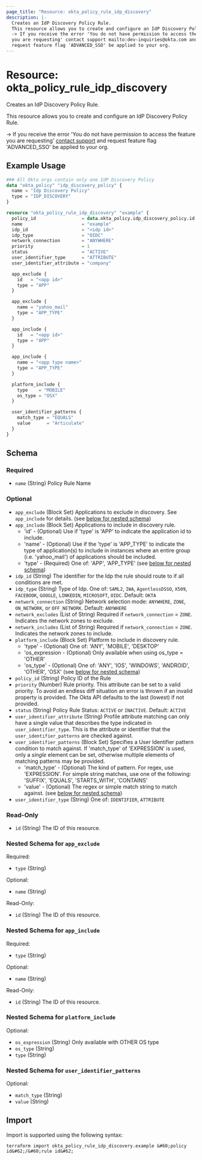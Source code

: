 ```yaml
---
page_title: "Resource: okta_policy_rule_idp_discovery"
description: |-
  Creates an IdP Discovery Policy Rule.
  This resource allows you to create and configure an IdP Discovery Policy Rule.
  -> If you receive the error 'You do not have permission to access the feature
  you are requesting' contact support mailto:dev-inquiries@okta.com and
  request feature flag 'ADVANCED_SSO' be applied to your org.
---
```


# Resource: okta_policy_rule_idp_discovery

Creates an IdP Discovery Policy Rule.
		
This resource allows you to create and configure an IdP Discovery Policy Rule.

-> If you receive the error 'You do not have permission to access the feature
you are requesting' [contact support](mailto:dev-inquiries@okta.com) and
request feature flag 'ADVANCED_SSO' be applied to your org.

## Example Usage

```terraform
### All Okta orgs contain only one IdP Discovery Policy
data "okta_policy" "idp_discovery_policy" {
  name = "Idp Discovery Policy"
  type = "IDP_DISCOVERY"
}

resource "okta_policy_rule_idp_discovery" "example" {
  policy_id                 = data.okta_policy.idp_discovery_policy.id
  name                      = "example"
  idp_id                    = "<idp id>"
  idp_type                  = "OIDC"
  network_connection        = "ANYWHERE"
  priority                  = 1
  status                    = "ACTIVE"
  user_identifier_type      = "ATTRIBUTE"
  user_identifier_attribute = "company"

  app_exclude {
    id   = "<app id>"
    type = "APP"
  }

  app_exclude {
    name = "yahoo_mail"
    type = "APP_TYPE"
  }

  app_include {
    id   = "<app id>"
    type = "APP"
  }

  app_include {
    name = "<app type name>"
    type = "APP_TYPE"
  }

  platform_include {
    type    = "MOBILE"
    os_type = "OSX"
  }

  user_identifier_patterns {
    match_type = "EQUALS"
    value      = "Articulate"
  }
}
```

<!-- schema generated by tfplugindocs -->
## Schema

### Required

- `name` (String) Policy Rule Name

### Optional

- `app_exclude` (Block Set) Applications to exclude in discovery. See `app_include` for details. (see [below for nested schema](#nestedblock--app_exclude))
- `app_include` (Block Set) Applications to include in discovery rule.
	- 'id' - (Optional) Use if 'type' is 'APP' to indicate the application id to include.
	- 'name' - (Optional) Use if the 'type' is 'APP_TYPE' to indicate the type of application(s) to include in instances where an entire group (i.e. 'yahoo_mail') of applications should be included.
	- 'type' - (Required) One of: 'APP', 'APP_TYPE' (see [below for nested schema](#nestedblock--app_include))
- `idp_id` (String) The identifier for the Idp the rule should route to if all conditions are met.
- `idp_type` (String) Type of Idp. One of: `SAML2`, `IWA`, `AgentlessDSSO`, `X509`, `FACEBOOK`, `GOOGLE`, `LINKEDIN`, `MICROSOFT`, `OIDC`. Default: `OKTA`
- `network_connection` (String) Network selection mode: `ANYWHERE`, `ZONE`, `ON_NETWORK`, or `OFF_NETWORK`. Default: `ANYWHERE`
- `network_excludes` (List of String) Required if `network_connection` = `ZONE`. Indicates the network zones to exclude.
- `network_includes` (List of String) Required if `network_connection` = `ZONE`. Indicates the network zones to include.
- `platform_include` (Block Set) Platform to include in discovery rule.
	- 'type' - (Optional) One of: 'ANY', 'MOBILE', 'DESKTOP'
	- 'os_expression - (Optional) Only available when using os_type = 'OTHER'
	- 'os_type' - (Optional) One of: 'ANY', 'IOS', 'WINDOWS', 'ANDROID', 'OTHER', 'OSX' (see [below for nested schema](#nestedblock--platform_include))
- `policy_id` (String) Policy ID of the Rule
- `priority` (Number) Rule priority. This attribute can be set to a valid priority. To avoid an endless diff situation an error is thrown if an invalid property is provided. The Okta API defaults to the last (lowest) if not provided.
- `status` (String) Policy Rule Status: `ACTIVE` or `INACTIVE`. Default: `ACTIVE`
- `user_identifier_attribute` (String) Profile attribute matching can only have a single value that describes the type indicated in `user_identifier_type`. This is the attribute or identifier that the `user_identifier_patterns` are checked against.
- `user_identifier_patterns` (Block Set) Specifies a User Identifier pattern condition to match against. If 'match_type' of 'EXPRESSION' is used, only a *single* element can be set, otherwise multiple elements of matching patterns may be provided.
	- 'match_type' - (Optional) The kind of pattern. For regex, use 'EXPRESSION'. For simple string matches, use one of the following: 'SUFFIX', 'EQUALS', 'STARTS_WITH', 'CONTAINS'
	- 'value' - (Optional) The regex or simple match string to match against. (see [below for nested schema](#nestedblock--user_identifier_patterns))
- `user_identifier_type` (String) One of: `IDENTIFIER`, `ATTRIBUTE`

### Read-Only

- `id` (String) The ID of this resource.

<a id="nestedblock--app_exclude"></a>
### Nested Schema for `app_exclude`

Required:

- `type` (String)

Optional:

- `name` (String)

Read-Only:

- `id` (String) The ID of this resource.


<a id="nestedblock--app_include"></a>
### Nested Schema for `app_include`

Required:

- `type` (String)

Optional:

- `name` (String)

Read-Only:

- `id` (String) The ID of this resource.


<a id="nestedblock--platform_include"></a>
### Nested Schema for `platform_include`

Optional:

- `os_expression` (String) Only available with OTHER OS type
- `os_type` (String)
- `type` (String)


<a id="nestedblock--user_identifier_patterns"></a>
### Nested Schema for `user_identifier_patterns`

Optional:

- `match_type` (String)
- `value` (String)

## Import

Import is supported using the following syntax:

```shell
terraform import okta_policy_rule_idp_discovery.example &#60;policy id&#62;/&#60;rule id&#62;
```
